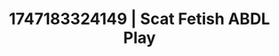 ---
categories:
- Softcore narrative
- Babysitter scenario
- Raw connection
- Lace and desire
- Lover's breath
image: /assets/images/1747183324149.webp
layout: post
seo:
  description: Featured content with sensual Scat Fetish, ABDL Play. HD images available.
  keywords: Scat Fetish, ABDL Play
  og_image: /assets/images/1747183324149.webp
  schema_type: VisualArtwork
tags:
- ABDL Play
- Scat Fetish
- '#1747183324149'
title: 1747183324149 | Scat Fetish ABDL Play
---